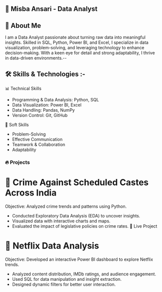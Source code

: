 ## 🚀 Misba Ansari - Data Analyst

## 📌 About Me

I am a Data Analyst passionate about turning raw data into meaningful insights. Skilled in SQL, Python, Power BI, and Excel, I specialize in data visualization, problem-solving, and leveraging technology to enhance decision-making. With a keen eye for detail and strong adaptability, I thrive in data-driven environments.--


## 🛠 Skills & Technologies :-

📊 Technical Skills
- Programming & Data Analysis: Python, SQL
- Data Visualization: Power BI, Excel
- Data Handling: Pandas, NumPy
- Version Control: Git, GitHub

🎯 Soft Skills
- Problem-Solving
- Effective Communication
- Teamwork & Collaboration
- Adaptability

### 🔥 Projects

# 📌 Crime Against Scheduled Castes Across India
Objective: Analyzed crime trends and patterns using Python.

- Conducted Exploratory Data Analysis (EDA) to uncover insights.
- Visualized data with interactive charts and maps.
- Evaluated the impact of legislative policies on crime rates.
🔗 Live Project

# 📌 Netflix Data Analysis
Objective: Developed an interactive Power BI dashboard to explore Netflix trends.

- Analyzed content distribution, IMDb ratings, and audience engagement.
- Used SQL for data manipulation and insight extraction.
- Designed dynamic filters for better user interaction.

